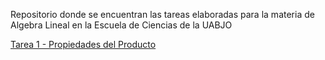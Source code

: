 Repositorio donde se encuentran las tareas elaboradas para la materia de Algebra Lineal en la Escuela de Ciencias de la UABJO

[Tarea 1 - Propiedades del Producto]([(https://github.com/JesusSJuarez/AlgebraLineal/blob/main/Tarea_1.ipynb)https://github.com/JesusSJuarez/AlgebraLineal/blob/main/Tarea_1.ipynb])
